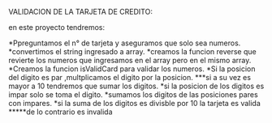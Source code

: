 VALIDACION DE LA TARJETA DE CREDITO:

en este proyecto tendremos:

*Ppreguntamos el n° de tarjeta y aseguramos que solo sea numeros.
*convertimos el string ingresado a array.
*creamos la funcion reverse que revierte los numeros que ingresamos en el array pero en el mismo array.
*Creamos la funcion isValidCard para validar los numeros.
*Si la posicion del digito es par ,multplicamos el digito por la posicion.
      ***si a su vez es mayor a 10 tendremos que sumar los digitos.
*si la posicion de los digitos es impar solo se toma el digito.
*sumamos los digitos de las posiciones pares con impares.
*si la suma de los digitos es divisble por 10 la tarjeta es valida
*****de lo contrario es invalida